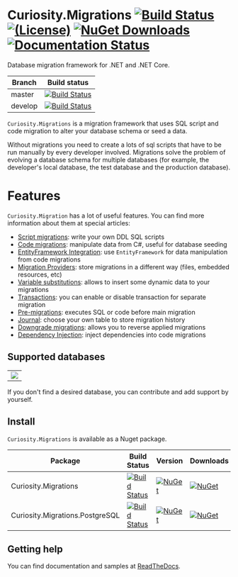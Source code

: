# Curiosity.Migrations [![Build Status](https://travis-ci.org/MarvinBand/Migrations.svg?branch=master)](https://travis-ci.org/MarvinBand/Migrations) [![(License)](https://img.shields.io/github/license/siisltd/curiosity.migrations.svg)](https://github.com/siisltd/Curiosity.Mirgations/blob/master/LICENSE) [![NuGet Downloads](https://img.shields.io/nuget/dt/Curiosity.Migrations)](https://www.nuget.org/packages/Curiosity.Migrations) [![Documentation Status](https://readthedocs.org/projects/siisltdmigrations/badge/?version=latest)](https://siisltdmigrations.readthedocs.io/?badge=latest)


Database migration framework for .NET and .NET Core.

|Branch|Build status|
|---|---|
|master|[![Build Status](https://travis-ci.org/MarvinBand/Migrations.svg?branch=master)](https://travis-ci.org/MarvinBand/Migrations)|
|develop|[![Build Status](https://travis-ci.org/MarvinBand/Migrations.svg?branch=develop)](https://travis-ci.org/MarvinBand/Migrations)|

`Curiosity.Migrations` is a migration framework that uses SQL script and code migration to alter your database schema or seed a data.

Without migrations you need to create a lots of sql scripts that have to be run manually by every developer involved. 
Migrations solve the problem of evolving a database schema for multiple databases (for example, the developer's local database, the test database and the production database). 

# Features

`Curiosity.Migration` has a lot of useful features. You can find more information about them at special articles:

- [Script migrations](https://siisltdmigrations.readthedocs.io/features/script_migration.md): write your own DDL SQL scripts
- [Code migrations](https://siisltdmigrations.readthedocs.io/features/code_migration.md): manipulate data from C#, useful for database seeding
- [EntityFramework Integration](https://siisltdmigrations.readthedocs.io/features/ef_integration.md): use `EntityFramework` for data manipulation from code migrations
- [Migration Providers](https://siisltdmigrations.readthedocs.io/features/migration_providers.md): store migrations in a different way (files, embedded resources, etc)
- [Variable substitutions](https://siisltdmigrations.readthedocs.io/features/variables.md): allows to insert some dynamic data to your migrations
- [Transactions](https://siisltdmigrations.readthedocs.io/features/transactions.md): you can enable or disable transaction for separate migration
- [Pre-migrations](https://siisltdmigrations.readthedocs.io/features/pre_migrations.md): executes SQL or code before main migration
- [Journal](https://siisltdmigrations.readthedocs.io/features/journal.md): choose your own table to store migration history
- [Downgrade migrations](https://siisltdmigrations.readthedocs.io/features/downgrade.md): allows you to reverse applied migrations
- [Dependency Injection](https://siisltdmigrations.readthedocs.io/features/di.md): inject dependencies into code migrations

## Supported databases

<table>
  <tbody>
    <tr>
      <td align="center" valign="middle">
          <img src="https://raw.githubusercontent.com/siisltd/Curiosity.Migrations/master/docs/images/postgresql.png">
      </td>
    </tr>
  </tbody>
</table>

If you don't find a desired database, you can contribute and add support by yourself.

## Install

`Curiosity.Migrations` is available as a Nuget package.

| Package | Build Status | Version | Downloads |
|---------|------------|------------|------------|
| Curiosity.Migrations | [![Build Status](https://travis-ci.org/MarvinBand/Migrations.svg?branch=master)](https://travis-ci.org/MarvinBand/Migrations) | [![NuGet](https://img.shields.io/nuget/v/Curiosity.Migrations.svg)](https://www.nuget.org/packages/Curiosity.Migrations/) | [![NuGet](https://img.shields.io/nuget/dt/Curiosity.Migrations)](https://www.nuget.org/packages/Curiosity.Migrations) |
| Curiosity.Migrations.PostgreSQL | [![Build Status](https://travis-ci.org/MarvinBand/Migrations.svg?branch=master)](https://travis-ci.org/MarvinBand/Migrations) | [![NuGet](https://img.shields.io/nuget/v/Curiosity.Migrations.PostgreSQL.svg)](https://www.nuget.org/packages/Curiosity.Migrations.PostgreSQL/) | [![NuGet](https://img.shields.io/nuget/dt/Curiosity.Migrations.PostgreSQL)](https://www.nuget.org/packages/Curiosity.Migrations.PostgreSQL) |


## Getting help

You can find documentation and samples at [ReadTheDocs](https://siisltdmigrations.readthedocs.io/).